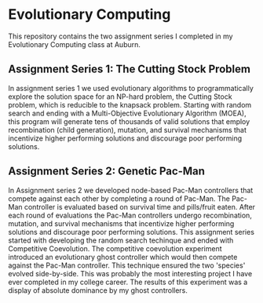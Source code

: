 # Evolutionary Computing
This repository contains the two assignment series I completed in my Evolutionary Computing class at Auburn.

## Assignment Series 1: The Cutting Stock Problem
In assignment series 1 we used evolutionary algorithms to programmatically explore the solution space for an NP-hard problem, the Cutting Stock problem, which is reducible to the knapsack problem. Starting with random search and ending with a Multi-Objective Evolutionary Algorithm (MOEA), this program will generate tens of thousands of valid solutions that employ recombination (child generation), mutation, and survival mechanisms that incentivize higher performing solutions and discourage poor performing solutions.

## Assignment Series 2: Genetic Pac-Man
In Assignment series 2 we developed node-based Pac-Man controllers that compete against each other by completing a round of Pac-Man. The Pac-Man controller is evaluated based on survival time and pills/fruit eaten. After each round of evaluations the Pac-Man controllers undergo recombination, mutation, and survival mechanisms that incentivize higher performing solutions and discourage poor performing solutions. This assignment series started with developing the random search techinque and ended with Competitive Coevolution. The competitive coevolution experiment introduced an evolutionary ghost controller which would then compete against the Pac-Man controller. This technique ensured the two 'species' evolved side-by-side. This was probably the most interesting project I have ever completed in my college career. The results of this experiment was a display of absolute dominance by my ghost controllers.